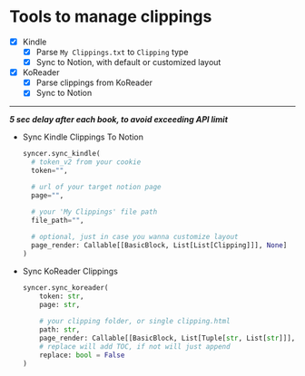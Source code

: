 # Tools to manage clippings

- [x] Kindle
    - [x] Parse `My Clippings.txt` to `Clipping` type        
    - [x] Sync to Notion, with default or customized layout
- [x] KoReader
    - [x] Parse clippings from KoReader
    - [x] Sync to Notion

---
***5 sec delay after each book, to avoid exceeding API limit***

* Sync Kindle Clippings To Notion

  ```python
  syncer.sync_kindle(
  	# token_v2 from your cookie    
  	token="",  
  
  	# url of your target notion page
  	page="",
  
  	# your 'My Clippings' file path
  	file_path="", 
  	
  	# optional, just in case you wanna customize layout
  	page_render: Callable[[BasicBlock, List[List[Clipping]]], None]  
  )
  ```

* Sync KoReader Clippings
  
  ```python
  syncer.sync_koreader(
      token: str,
      page: str,
      
      # your clipping folder, or single clipping.html
      path: str,
      page_render: Callable[[BasicBlock, List[Tuple[str, List[str]]], bool], None] = render_koreader_page,
      # replace will add TOC, if not will just append
      replace: bool = False
  )
  ```
  
  


